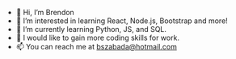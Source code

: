 - 👋 Hi, I’m Brendon
- 👀 I’m interested in learning React, Node.js, Bootstrap and more!
- 🌱 I’m currently learning Python, JS, and SQL.
- 💞️ I would like to gain more coding skills for work.
- 📫 You can reach me at bszabada@hotmail.com
